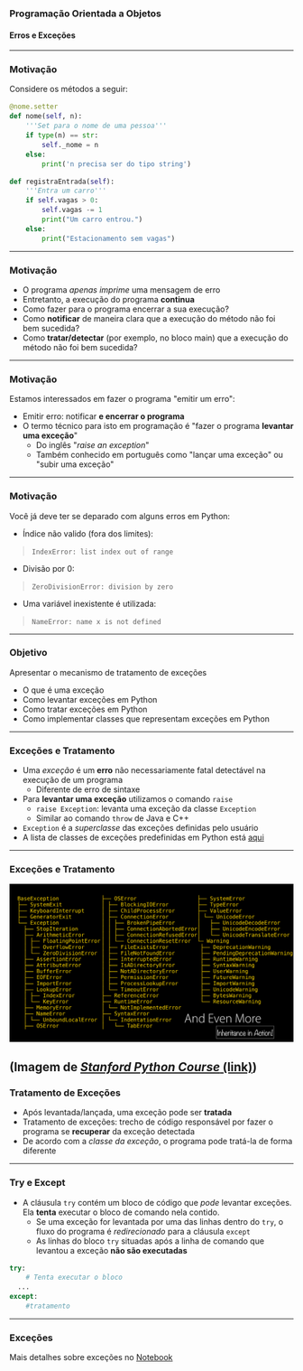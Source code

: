 ### Programação Orientada a Objetos
#### Erros e Exceções
---

### Motivação

Considere os métodos a seguir:

```python
@nome.setter
def nome(self, n):
    '''Set para o nome de uma pessoa'''
    if type(n) == str:
        self._nome = n
    else:
        print('n precisa ser do tipo string')
```

```python
def registraEntrada(self):
    '''Entra um carro'''
    if self.vagas > 0:
        self.vagas -= 1
        print("Um carro entrou.")
    else:
        print("Estacionamento sem vagas")
```
---

### Motivação

- O programa _apenas imprime_ uma mensagem de erro
- Entretanto, a execução do programa __continua__
- Como fazer para o programa encerrar a sua execução?
- Como __notificar__ de maneira clara que a execução do método não foi bem
  sucedida?
- Como __tratar/detectar__ (por exemplo, no bloco  main) que a execução do método não foi bem sucedida?
---

### Motivação

Estamos interessados em fazer o programa "emitir um erro":

- Emitir erro: notificar **e encerrar o programa**
- O termo técnico para isto em programação é "fazer o programa __levantar uma exceção__"
    - Do inglês "*raise an exception*"
    - Também conhecido em português como "lançar uma exceção" ou "subir uma exceção"
---

### Motivação

Você já deve ter se deparado com alguns erros em Python:

- Índice não valido (fora dos limites): 
>`IndexError: list index out of range`

- Divisão por 0:
> `ZeroDivisionError: division by zero`

- Uma variável inexistente é utilizada:
> `NameError: name x is not defined`
---

### Objetivo

Apresentar o mecanismo de tratamento de exceções

- O que é uma exceção
- Como levantar exceções em Python
- Como tratar exceções em Python
- Como implementar classes que representam exceções em Python
---

### Exceções e Tratamento

- Uma _exceção_ é um __erro__ não necessariamente fatal detectável na execução de um programa
    - Diferente de erro de sintaxe
- Para **levantar uma exceção**  utilizamos o comando `raise`
    - `raise Exception`: levanta uma exceção da classe `Exception`
    - Similar ao comando `throw` de Java e C++
- `Exception` é a _superclasse_ das exceções definidas pelo usuário
- A lista de classes de exceções predefinidas em Python está
  [aqui](https://docs.python.org/3/library/exceptions.html)
---

### Exceções e Tratamento
<img src="python_excecoes.png">

(Imagem de [*Stanford Python Course* (link)](https://drive.google.com/file/d/0B-eHIhYpHrGDWUtObjZ5MDI0dHc/view))
---

### Tratamento de Exceções

- Após levantada/lançada, uma exceção pode ser **tratada**
- Tratamento de exceções: trecho de código responsável por fazer o programa se
  __recuperar__ da exceção detectada
- De acordo com a _classe da exceção_, o programa pode tratá-la de forma diferente
---

### Try e Except

- A cláusula `try` contém um bloco de código que _pode_ levantar exceções. Ela __tenta__
  executar o bloco de comando nela contido. 
    - Se uma exceção for levantada por uma das linhas dentro do `try`,
      o fluxo do programa é _redirecionado_ para a cláusula `except`
    - As linhas do bloco `try` situadas após a linha de comando que levantou
      a exceção __não são executadas__

```python
try:
    # Tenta executar o bloco
  ...
except: 
    #tratamento
```
---

### Exceções

Mais detalhes sobre exceções
no [Notebook](19-excecoes.ipynb)
